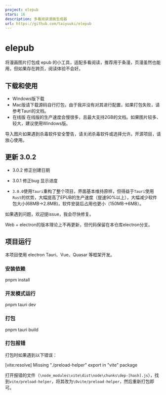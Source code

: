 ```yaml
---
project: elepub
stars: 16
description: 多看阅读漫画生成器
url: https://github.com/taiyuuki/elepub
---
```


elepub
======

将漫画图片打包成 epub 的小工具，适配多看阅读，推荐用于条漫，页漫虽然也能用，但如果存在跨页，阅读体验不会好。

下载和使用
-----

-   Windows版下载
-   Mac版请下载源码自行打包，由于我并没有对其进行配置，如果打包失败，请参考Tauri的文档。
-   在线版 在线版的生产速度会慢很多，且最大支持2GB的文档。如果图片较多、较大，建议使用Windows版。

导入图片如果遇到杀毒软件安全警告，请关闭杀毒软件或选择允许。开源项目，请放心使用。

更新 3.0.2
--------

-   3.0.2 修正创建日期
    
-   3.0.1 修正bug 显示进度
    
-   `3.0.0`使用`Tauri`重构了整个项目，界面基本维持原样，但得益于`Tauri`使用`Rust`的优势，大幅提高了EPUB的生产速度（提速90%以上），大幅减少软件包大小(68MB→2.8MB)，软件安装后占用也更小（150MB→6MB）。
    

如果遇到问题，欢迎提issue，我会尽快修复。

Web + electron的版本理论上不再更新，但代码保留在本仓库electron分支。

项目运行
----

本项目使用 electron Tauri、Vue、Quasar 等框架开发。

### 安装依赖

pnpm install

### 开发模式运行

pnpm tauri dev

### 打包

pnpm tauri build

### 打包报错

打包时如果遇到以下错误：

\[vite:resolve\] Missing "./preload-helper" export in "vite" package

打开报错的文件（`\node_modules\vite\dist\node\chunks\dep-[hash].js`），找到`vite/preload-helper`，将其改为`\0vite/preload-helper`，然后重新打包即可。
